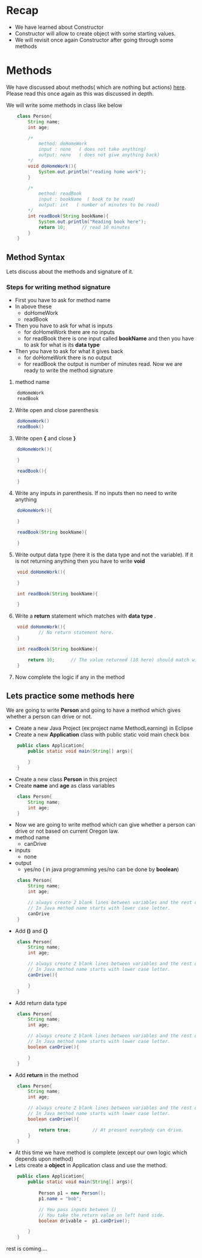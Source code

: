 # Recap
* We have learned about Constructor
* Constructor will allow to create object with some starting values.
* We will revisit once again Constructor after going through some methods

# Methods
We have discussed about methods( which are nothing but actions) [here](https://github.com/sairamaj/programmingclass/blob/master/sessions/Session7.MD#actionsmethodsfunctionsbehavior). Please read this once again as this was discussed in depth. 

We will write some methods in class like below
```java
    class Person{
        String name;
        int age;

        /*
            method: doHomeWork
            input : none   ( does not take anything)
            output: none   ( does not give anything back)
        */
        void doHomeWork(){
            System.out.println("reading home work");
        }

        /*
            method: readBook
            input : bookName  ( book to be read)
            output: int   ( number of minutes to be read)
        */
        int readBook(String bookName){
            System.out.println("Reading book here");
            return 10;      // read 10 minutes
        }
    }
```
## Method Syntax
Lets discuss about the methods and signature of it.

### Steps for writing method signature
* First you have to ask for method name
* In above these 
    * doHomeWork
    * readBook
* Then you have to ask for what is inputs
    * for doHomeWork there are no inputs
    * for readBook there is one input called __bookName__ and then you have to ask for what is its __data type__
* Then you have to ask for what it gives back
    * for doHomeWork there is no output
    * for readBook the output is number of minutes read. 
Now we are ready to write the method signature
1. method name
```java
    doHomeWork
    readBook
```
2. Write open and close parenthesis
```java
    doHomeWork()
    readBook()
```
3. Write open __{__ and close __}__
```java
    doHomeWork(){

    }

    readBook(){

    }
```
4. Write any inputs in parenthesis. If no inputs then no need to write anything
```java
    doHomeWork(){

    }

    readBook(String bookName){

    }
```
5. Write output data type (here it is the data type and not the variable). If it is not returning anything then  you have to write __void__
```java
    void doHomeWork(){

    }

    int readBook(String bookName){

    }
```

6. Write a __return__ statement which matches with __data type__ .
```java
    void doHomeWork(){
            // No return statement here.
    }

    int readBook(String bookName){

        return 10;      // The value returned (10 here) should match with data type(int here) mentioned.
    }
```

7. Now complete the logic if any in the method

## Lets practice some methods here
We are going to write __Person__ and going to have a method which gives whether a person can drive or not.

* Create a new Java Project (ex:project name MethodLearning) in Eclipse
* Create a new __Application__ class with public static void main check box
```java
    public class Application{
        public static void main(String[] args){

        }
    }
```
* Create a new class __Person__ in this project
* Create __name__ and __age__ as class variables
```java
    class Person{
        String name;
        int age;
    }
```
* Now we are going to write method which can give whether a person can drive or not based on current Oregon law.
* method name
    * canDrive
* inputs
    * none
* output
    * yes/no ( in java programming yes/no can be done by __boolean__)
```java
    class Person{
        String name;
        int age;

        // always create 2 blank lines between variables and the rest of the methods.
        // In Java method name starts with lower case letter.
        canDrive
    }
```
* Add __()__ and __{}__
```java
    class Person{
        String name;
        int age;

        // always create 2 blank lines between variables and the rest of the methods.
        // In Java method name starts with lower case letter.
        canDrive(){

        }
    }
```
* Add return data type
```java
    class Person{
        String name;
        int age;

        // always create 2 blank lines between variables and the rest of the methods.
        // In Java method name starts with lower case letter.
        boolean canDrive(){

        }
    }
```
* Add __return__ in the method
```java
    class Person{
        String name;
        int age;

        // always create 2 blank lines between variables and the rest of the methods.
        // In Java method name starts with lower case letter.
        boolean canDrive(){

            return true;        // At present everybody can drive.
        }
    }
```
* At this time we have method is complete (except our own logic which depends upon method)
* Lets create a __object__ in Application class and use the method.
```java
    public class Application{
        public static void main(String[] args){
            
            Person p1 = new Person();
            p1.name = "bob";

            // You pass inputs between ()
            // You take the return value on left hand side.
            boolean drivable =  p1.canDrive();

        }
    }
```

rest is coming....